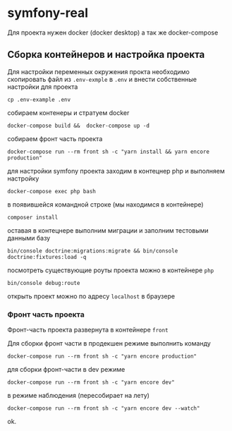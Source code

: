# symfony-real
Для проекта нужен docker (docker desktop) а так же docker-compose

## Сборка контейнеров и настройка проекта

Для настройки переменных окружения прокта необходимо скопировать файл из `.env-exmple` в `.env` и внести собственные настройки для проекта
```shell
cp .env-example .env
```
собираем контенеры и стратуем docker
```shell
docker-compose build &&  docker-compose up -d
```
собираем фронт часть проекта
```shell
docker-compose run --rm front sh -c "yarn install && yarn encore production"
```
для настройки symfony проекта заходим в контецнер php и выполняем настройку
```shell
docker-compose exec php bash
```
в появившейся командной строке (мы находимся в контейнере)
```shell
composer install  
```
оставая в контецнере выполним миграции и заполним тестовыми данными базу
```shell
bin/console doctrine:migrations:migrate && bin/console doctrine:fixtures:load -q
```
посмотреть существующие роуты проекта можно в контейнере `php`
```shell
bin/console debug:route
```
открыть проект можно по адресу `localhost` в браузере

### Фронт часть проекта
Фронт-часть проекта развернута в контейнере `front`

Для сборки фронт части в продекшен режиме выполнить команду 
```shell
docker-compose run --rm front sh -c "yarn encore production"
```
для сборки фронт-части в dev режиме
```shell
docker-compose run --rm front sh -c "yarn encore dev"
```
в режиме наблюдения (пересобирает на лету)
```shell
docker-compose run --rm front sh -c "yarn encore dev --watch"
```

ok.
